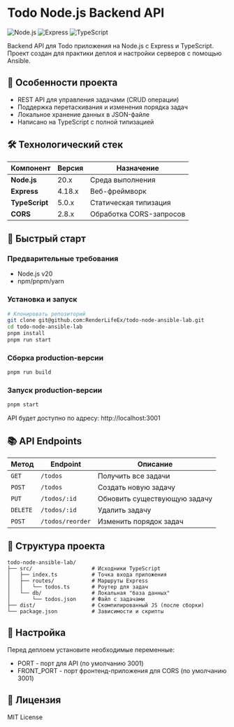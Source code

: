 # Todo Node.js Backend API

![Node.js](https://img.shields.io/badge/Node.js-20-339933?style=for-the-badge&logo=nodedotjs&logoColor=white)
![Express](https://img.shields.io/badge/Express-000000?style=for-the-badge&logo=express&logoColor=white)
![TypeScript](https://img.shields.io/badge/TypeScript-3178C6?style=for-the-badge&logo=typescript&logoColor=white)

Backend API для Todo приложения на Node.js с Express и TypeScript. Проект создан для практики деплоя и настройки серверов с помощью Ansible.

## 📌 Особенности проекта

- REST API для управления задачами (CRUD операции)
- Поддержка перетаскивания и изменения порядка задач
- Локальное хранение данных в JSON-файле
- Написано на TypeScript с полной типизацией

## 🛠 Технологический стек

| Компонент                 | Версия   | Назначение                          |
|---------------------------|----------|-------------------------------------|
| **Node.js**               | 20.x     | Среда выполнения                    |
| **Express**               | 4.18.x   | Веб-фреймворк                       |
| **TypeScript**            | 5.0.x    | Статическая типизация               |
| **CORS**                  | 2.8.x    | Обработка CORS-запросов             |

## 🚀 Быстрый старт

### Предварительные требования
- Node.js v20
- npm/pnpm/yarn

### Установка и запуск
```bash
# Клонировать репозиторий
git clone git@github.com:RenderLifeEx/todo-node-ansible-lab.git
cd todo-node-ansible-lab
pnpm install
pnpm run start
```

### Сборка production-версии
```bash
pnpm run build
```

### Запуск production-версии
```bash
pnpm start
```

API будет доступно по адресу: http://localhost:3001

## 📚 API Endpoints

| Метод  | Endpoint           | Описание                          |
|--------|--------------------|-----------------------------------|
| `GET`    | `/todos`           | Получить все задачи              |
| `POST`   | `/todos`           | Создать новую задачу             |
| `PUT`    | `/todos/:id`       | Обновить существующую задачу     |
| `DELETE` | `/todos/:id`       | Удалить задачу                   |
| `POST`   | `/todos/reorder`   | Изменить порядок задач           |

## 📂 Структура проекта
```
todo-node-ansible-lab/
├── src/                   # Исходники TypeScript
│   ├── index.ts           # Точка входа приложения
│   ├── routes/            # Маршруты Express
│   │   └── todos.ts       # Роутер для задач
│   └── db/                # Локальная "база данных"
│       └── todos.json     # Файл с задачами
├── dist/                  # Скомпилированный JS (после сборки)
└── package.json           # Зависимости и скрипты
```

## 🔧 Настройка
Перед деплоем установите необходимые переменные:
- PORT - порт для API (по умолчанию 3001)
- FRONT_PORT - порт фронтенд-приложения для CORS (по умолчанию 3001)

## 📜 Лицензия
MIT License
